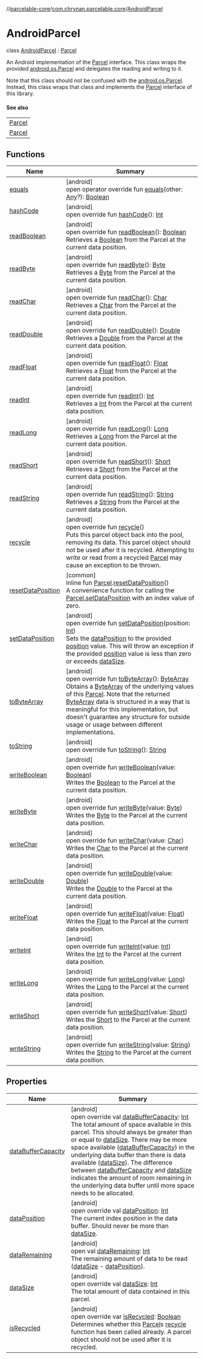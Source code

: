 //[parcelable-core](../../../index.md)/[com.chrynan.parcelable.core](../index.md)/[AndroidParcel](index.md)

# AndroidParcel

class [AndroidParcel](index.md) : [Parcel](../../../../parcelable-core/parcelable-core/com.chrynan.parcelable.core/-parcel/index.md)

An Android implementation of the [Parcel](../../../../parcelable-core/parcelable-core/com.chrynan.parcelable.core/-parcel/index.md) interface. This class wraps the provided [android.os.Parcel](../../../../parcelable-core/com.chrynan.parcelable.core/-android-parcel/parcel.md) and delegates the reading and writing to it.

Note that this class should not be confused with the [android.os.Parcel](https://developer.android.com/reference/kotlin/android/os/Parcel.html). Instead, this class wraps that class and implements the [Parcel](../../../../parcelable-core/parcelable-core/com.chrynan.parcelable.core/-parcel/index.md) interface of this library.

#### See also

| |
|---|
| [Parcel](../../../../parcelable-core/parcelable-core/com.chrynan.parcelable.core/-parcel/index.md) |
| [Parcel](https://developer.android.com/reference/kotlin/android/os/Parcel.html) |

## Functions

| Name | Summary |
|---|---|
| [equals](equals.md) | [android]<br>open operator override fun [equals](equals.md)(other: [Any](https://kotlinlang.org/api/latest/jvm/stdlib/kotlin/-any/index.html)?): [Boolean](https://kotlinlang.org/api/latest/jvm/stdlib/kotlin/-boolean/index.html) |
| [hashCode](hash-code.md) | [android]<br>open override fun [hashCode](hash-code.md)(): [Int](https://kotlinlang.org/api/latest/jvm/stdlib/kotlin/-int/index.html) |
| [readBoolean](read-boolean.md) | [android]<br>open override fun [readBoolean](read-boolean.md)(): [Boolean](https://kotlinlang.org/api/latest/jvm/stdlib/kotlin/-boolean/index.html)<br>Retrieves a [Boolean](https://kotlinlang.org/api/latest/jvm/stdlib/kotlin/-boolean/index.html) from the Parcel at the current data position. |
| [readByte](read-byte.md) | [android]<br>open override fun [readByte](read-byte.md)(): [Byte](https://kotlinlang.org/api/latest/jvm/stdlib/kotlin/-byte/index.html)<br>Retrieves a [Byte](https://kotlinlang.org/api/latest/jvm/stdlib/kotlin/-byte/index.html) from the Parcel at the current data position. |
| [readChar](read-char.md) | [android]<br>open override fun [readChar](read-char.md)(): [Char](https://kotlinlang.org/api/latest/jvm/stdlib/kotlin/-char/index.html)<br>Retrieves a [Char](https://kotlinlang.org/api/latest/jvm/stdlib/kotlin/-char/index.html) from the Parcel at the current data position. |
| [readDouble](read-double.md) | [android]<br>open override fun [readDouble](read-double.md)(): [Double](https://kotlinlang.org/api/latest/jvm/stdlib/kotlin/-double/index.html)<br>Retrieves a [Double](https://kotlinlang.org/api/latest/jvm/stdlib/kotlin/-double/index.html) from the Parcel at the current data position. |
| [readFloat](read-float.md) | [android]<br>open override fun [readFloat](read-float.md)(): [Float](https://kotlinlang.org/api/latest/jvm/stdlib/kotlin/-float/index.html)<br>Retrieves a [Float](https://kotlinlang.org/api/latest/jvm/stdlib/kotlin/-float/index.html) from the Parcel at the current data position. |
| [readInt](read-int.md) | [android]<br>open override fun [readInt](read-int.md)(): [Int](https://kotlinlang.org/api/latest/jvm/stdlib/kotlin/-int/index.html)<br>Retrieves a [Int](https://kotlinlang.org/api/latest/jvm/stdlib/kotlin/-int/index.html) from the Parcel at the current data position. |
| [readLong](read-long.md) | [android]<br>open override fun [readLong](read-long.md)(): [Long](https://kotlinlang.org/api/latest/jvm/stdlib/kotlin/-long/index.html)<br>Retrieves a [Long](https://kotlinlang.org/api/latest/jvm/stdlib/kotlin/-long/index.html) from the Parcel at the current data position. |
| [readShort](read-short.md) | [android]<br>open override fun [readShort](read-short.md)(): [Short](https://kotlinlang.org/api/latest/jvm/stdlib/kotlin/-short/index.html)<br>Retrieves a [Short](https://kotlinlang.org/api/latest/jvm/stdlib/kotlin/-short/index.html) from the Parcel at the current data position. |
| [readString](read-string.md) | [android]<br>open override fun [readString](read-string.md)(): [String](https://kotlinlang.org/api/latest/jvm/stdlib/kotlin/-string/index.html)<br>Retrieves a [String](https://kotlinlang.org/api/latest/jvm/stdlib/kotlin/-string/index.html) from the Parcel at the current data position. |
| [recycle](recycle.md) | [android]<br>open override fun [recycle](recycle.md)()<br>Puts this parcel object back into the pool, removing its data. This parcel object should not be used after it is recycled. Attempting to write or read from a recycled [Parcel](../../../../parcelable-core/parcelable-core/com.chrynan.parcelable.core/-parcel/index.md) may cause an exception to be thrown. |
| [resetDataPosition](../reset-data-position.md) | [common]<br>inline fun [Parcel](../-parcel/index.md).[resetDataPosition](../reset-data-position.md)()<br>A convenience function for calling the [Parcel.setDataPosition](../-parcel/set-data-position.md) with an index value of zero. |
| [setDataPosition](set-data-position.md) | [android]<br>open override fun [setDataPosition](set-data-position.md)(position: [Int](https://kotlinlang.org/api/latest/jvm/stdlib/kotlin/-int/index.html))<br>Sets the [dataPosition](data-position.md) to the provided [position](set-data-position.md) value. This will throw an exception if the provided [position](set-data-position.md) value is less than zero or exceeds [dataSize](data-size.md). |
| [toByteArray](to-byte-array.md) | [android]<br>open override fun [toByteArray](to-byte-array.md)(): [ByteArray](https://kotlinlang.org/api/latest/jvm/stdlib/kotlin/-byte-array/index.html)<br>Obtains a [ByteArray](https://kotlinlang.org/api/latest/jvm/stdlib/kotlin/-byte-array/index.html) of the underlying values of this [Parcel](../../../../parcelable-core/parcelable-core/com.chrynan.parcelable.core/-parcel/index.md). Note that the returned [ByteArray](https://kotlinlang.org/api/latest/jvm/stdlib/kotlin/-byte-array/index.html) data is structured in a way that is meaningful for this implementation, but doesn't guarantee any structure for outside usage or usage between different implementations. |
| [toString](to-string.md) | [android]<br>open override fun [toString](to-string.md)(): [String](https://kotlinlang.org/api/latest/jvm/stdlib/kotlin/-string/index.html) |
| [writeBoolean](write-boolean.md) | [android]<br>open override fun [writeBoolean](write-boolean.md)(value: [Boolean](https://kotlinlang.org/api/latest/jvm/stdlib/kotlin/-boolean/index.html))<br>Writes the [Boolean](write-boolean.md) to the Parcel at the current data position. |
| [writeByte](write-byte.md) | [android]<br>open override fun [writeByte](write-byte.md)(value: [Byte](https://kotlinlang.org/api/latest/jvm/stdlib/kotlin/-byte/index.html))<br>Writes the [Byte](write-byte.md) to the Parcel at the current data position. |
| [writeChar](write-char.md) | [android]<br>open override fun [writeChar](write-char.md)(value: [Char](https://kotlinlang.org/api/latest/jvm/stdlib/kotlin/-char/index.html))<br>Writes the [Char](write-char.md) to the Parcel at the current data position. |
| [writeDouble](write-double.md) | [android]<br>open override fun [writeDouble](write-double.md)(value: [Double](https://kotlinlang.org/api/latest/jvm/stdlib/kotlin/-double/index.html))<br>Writes the [Double](write-double.md) to the Parcel at the current data position. |
| [writeFloat](write-float.md) | [android]<br>open override fun [writeFloat](write-float.md)(value: [Float](https://kotlinlang.org/api/latest/jvm/stdlib/kotlin/-float/index.html))<br>Writes the [Float](write-float.md) to the Parcel at the current data position. |
| [writeInt](write-int.md) | [android]<br>open override fun [writeInt](write-int.md)(value: [Int](https://kotlinlang.org/api/latest/jvm/stdlib/kotlin/-int/index.html))<br>Writes the [Int](write-int.md) to the Parcel at the current data position. |
| [writeLong](write-long.md) | [android]<br>open override fun [writeLong](write-long.md)(value: [Long](https://kotlinlang.org/api/latest/jvm/stdlib/kotlin/-long/index.html))<br>Writes the [Long](write-long.md) to the Parcel at the current data position. |
| [writeShort](write-short.md) | [android]<br>open override fun [writeShort](write-short.md)(value: [Short](https://kotlinlang.org/api/latest/jvm/stdlib/kotlin/-short/index.html))<br>Writes the [Short](write-short.md) to the Parcel at the current data position. |
| [writeString](write-string.md) | [android]<br>open override fun [writeString](write-string.md)(value: [String](https://kotlinlang.org/api/latest/jvm/stdlib/kotlin/-string/index.html))<br>Writes the [String](write-string.md) to the Parcel at the current data position. |

## Properties

| Name | Summary |
|---|---|
| [dataBufferCapacity](data-buffer-capacity.md) | [android]<br>open override val [dataBufferCapacity](data-buffer-capacity.md): [Int](https://kotlinlang.org/api/latest/jvm/stdlib/kotlin/-int/index.html)<br>The total amount of space available in this parcel. This should always be greater than or equal to [dataSize](data-size.md). There may be more space available ([dataBufferCapacity](data-buffer-capacity.md)) in the underlying data buffer than there is data available ([dataSize](data-size.md)). The difference between [dataBufferCapacity](data-buffer-capacity.md) and [dataSize](data-size.md) indicates the amount of room remaining in the underlying data buffer until more space needs to be allocated. |
| [dataPosition](data-position.md) | [android]<br>open override val [dataPosition](data-position.md): [Int](https://kotlinlang.org/api/latest/jvm/stdlib/kotlin/-int/index.html)<br>The current index position in the data buffer. Should never be more than [dataSize](data-size.md). |
| [dataRemaining](index.md#-139993914%2FProperties%2F-1462739831) | [android]<br>open val [dataRemaining](index.md#-139993914%2FProperties%2F-1462739831): [Int](https://kotlinlang.org/api/latest/jvm/stdlib/kotlin/-int/index.html)<br>The remaining amount of data to be read ([dataSize](../../../../parcelable-core/parcelable-core/com.chrynan.parcelable.core/-parcel/data-size.md) - [dataPosition](../../../../parcelable-core/parcelable-core/com.chrynan.parcelable.core/-parcel/data-position.md)). |
| [dataSize](data-size.md) | [android]<br>open override val [dataSize](data-size.md): [Int](https://kotlinlang.org/api/latest/jvm/stdlib/kotlin/-int/index.html)<br>The total amount of data contained in this parcel. |
| [isRecycled](is-recycled.md) | [android]<br>open override var [isRecycled](is-recycled.md): [Boolean](https://kotlinlang.org/api/latest/jvm/stdlib/kotlin/-boolean/index.html)<br>Determines whether this [Parcel](../../../../parcelable-core/parcelable-core/com.chrynan.parcelable.core/-parcel/index.md)s [recycle](recycle.md) function has been called already. A parcel object should not be used after it is recycled. |
